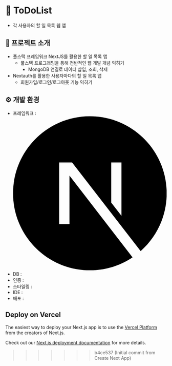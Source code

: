 # 📌 ToDoList
- 각 사용자의 할 일 목록 웹 앱 

## 📓 프로젝트 소개
- 풀스택 프레임워크 NextJS를 활용한 할 일 목록 앱
  - 풀스택 프로그래밍을 통해 전반적인 웹 개발 개념 익히기
    - MongoDB 연결로 데이터 삽입, 조회, 삭제
- Nextauth를 활용한 사용자마다의 할 일 목록 앱
  - 회원가입/로그인/로그아웃 기능 익히기
 
## ⚙️ 개발 환경
- 프레임워크 : <svg role="img" viewBox="0 0 24 24" xmlns="http://www.w3.org/2000/svg"><title>Next.js</title><path d="M18.665 21.978C16.758 23.255 14.465 24 12 24 5.377 24 0 18.623 0 12S5.377 0 12 0s12 5.377 12 12c0 3.583-1.574 6.801-4.067 9.001L9.219 7.2H7.2v9.596h1.615V9.251l9.85 12.727Zm-3.332-8.533 1.6 2.061V7.2h-1.6v6.245Z"/></svg>
- DB :
- 인증 : 
- 스타일링 :
- IDE :
- 배포 : 

## Deploy on Vercel

The easiest way to deploy your Next.js app is to use the [Vercel Platform](https://vercel.com/new?utm_medium=default-template&filter=next.js&utm_source=create-next-app&utm_campaign=create-next-app-readme) from the creators of Next.js.

Check out our [Next.js deployment documentation](https://nextjs.org/docs/deployment) for more details.
>>>>>>> b4ce537 (Initial commit from Create Next App)
